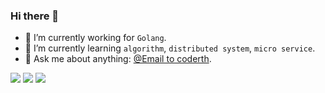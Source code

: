 

### Hi there 👋

- 🔭 I’m currently working for `Golang`.
- 🌱 I’m currently learning `algorithm`, `distributed system`, `micro service`.
- 💬 Ask me about anything: [@Email to coderth](mailto:CoderTh@outlook.com).

![](https://img.shields.io/badge/MacOS-Development-d0d1d4)
![](https://img.shields.io/badge/Go-1.17-1cadd5)
![](https://img.shields.io/badge/php-7.1.3-9cf)

